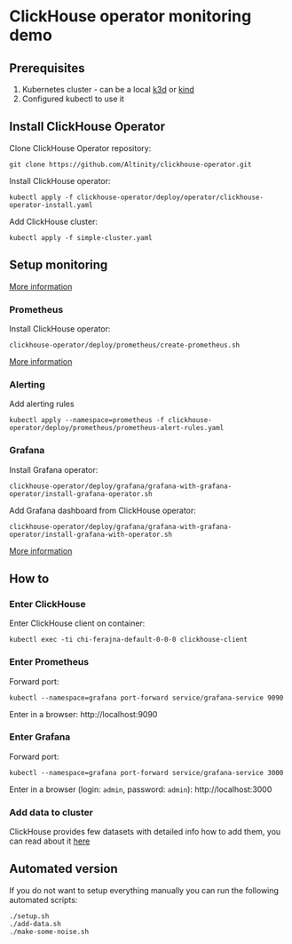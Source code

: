 # ClickHouse operator monitoring demo 

## Prerequisites

1. Kubernetes cluster - can be a local [k3d](https://k3d.io/) or [kind](https://kind.sigs.k8s.io/)
2. Configured kubectl to use it

## Install ClickHouse Operator

Clone ClickHouse Operator repository:
```
git clone https://github.com/Altinity/clickhouse-operator.git
```

Install ClickHouse operator:
```
kubectl apply -f clickhouse-operator/deploy/operator/clickhouse-operator-install.yaml
```

Add ClickHouse cluster:
```
kubectl apply -f simple-cluster.yaml
```

## Setup monitoring 

[More information](https://github.com/Altinity/clickhouse-operator/blob/master/docs/monitoring_setup.md)

### Prometheus

Install ClickHouse operator:
```
clickhouse-operator/deploy/prometheus/create-prometheus.sh
```

[More information](https://github.com/Altinity/clickhouse-operator/blob/master/docs/prometheus_setup.md)

### Alerting

Add alerting rules
```
kubectl apply --namespace=prometheus -f clickhouse-operator/deploy/prometheus/prometheus-alert-rules.yaml
```

### Grafana

Install Grafana operator:
```
clickhouse-operator/deploy/grafana/grafana-with-grafana-operator/install-grafana-operator.sh
```

Add Grafana dashboard from ClickHouse operator:
```
clickhouse-operator/deploy/grafana/grafana-with-grafana-operator/install-grafana-with-operator.sh
```

[More information](https://github.com/Altinity/clickhouse-operator/blob/master/docs/grafana_setup.md)

## How to

### Enter ClickHouse

Enter ClickHouse client  on container:
```
kubectl exec -ti chi-ferajna-default-0-0-0 clickhouse-client
```

### Enter Prometheus

Forward port:
```
kubectl --namespace=grafana port-forward service/grafana-service 9090
```
Enter in a browser: http://localhost:9090

### Enter Grafana

Forward port:
```
kubectl --namespace=grafana port-forward service/grafana-service 3000
```
Enter in a browser (login: `admin`, password: `admin`): http://localhost:3000

### Add data to cluster

ClickHouse provides few datasets with detailed info how to add them, you can read about it [here](https://clickhouse.tech/docs/en/getting-started/example-datasets/)

## Automated version

If you do not want to setup everything manually you can run the following automated scripts:
```
./setup.sh
./add-data.sh
./make-some-noise.sh
```
